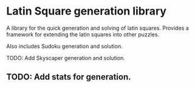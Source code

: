 # Latin Square generation library

A library for the quick generation and solving of latin squares.
Provides a framework for extending the latin squares into other puzzles.

Also includes Sudoku generation and solution.

TODO: Add Skyscaper generation and solution.

## TODO: Add stats for generation.